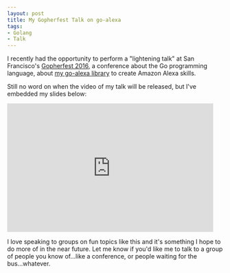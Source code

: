 ```yaml
---
layout: post
title: My Gopherfest Talk on go-alexa
tags:
- Golang
- Talk
---
```


I recently had the opportunity to perform a "lightening talk" at San Francisco's [Gopherfest 2016](http://www.gopherfest.org/mike-flynn), a conference about the Go programming language, about [my go-alexa library](https://github.com/mikeflynn/go-alexa) to create Amazon Alexa skills.

Still no word on when the video of my talk will be released, but I've embedded my slides below:

<iframe src="https://docs.google.com/presentation/d/1UWtvaw1_1ic8Apn4TKusgH7OVQe33UMH11480k3EUv0/embed?start=false&loop=false&delayms=3000" frameborder="0" width="480" height="299" allowfullscreen="true" mozallowfullscreen="true" webkitallowfullscreen="true"></iframe>

I love speaking to groups on fun topics like this and it's something I hope to do more of in the near future. Let me know if you'd like me to talk to a group of people you know of...like a conference, or people waiting for the bus...whatever.